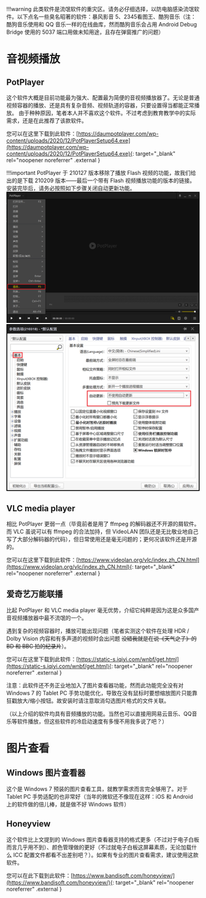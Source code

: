 !!!warning
	此类软件是流氓软件的重灾区。请务必仔细选择，以防电脑感染流氓软件。以下点名一些臭名昭著的软件：暴风影音 5、2345看图王、酷狗音乐（注：酷狗音乐使用和 QQ 音乐一样的在线曲库，然而酷狗音乐会占用 Android Debug Bridge 使用的 5037 端口用做未知用途，且存在弹窗推广的问题）

# 音视频播放 
## PotPlayer
这个软件大概是目前功能最为强大、配置最为简便的音视频播放器了。无论是普通视频容器的播放、还是具有复杂音频、视频轨道的容器，只要设置得当都能正常播放。
由于种种原因，笔者本人并不喜欢这个软件。不过考虑到教育教学中的实际需求，还是在此推荐了该款软件。

您可以在这里下载到此软件：[https://daumpotplayer.com/wp-content/uploads/2020/12/PotPlayerSetup64.exe](https://daumpotplayer.com/wp-content/uploads/2020/12/PotPlayerSetup64.exe){: target="_blank" rel="noopener noreferrer" .external }

!!!important
	PotPlayer 于 210127 版本移除了播放 Flash 视频的功能，故我们给出的是下载 210209 版本——最后一个带有 Flash 视频播放功能的版本的链接。安装完毕后，请务必按照如下步骤关闭自动更新功能。
	![Step 1](./images/disable-potplayer-update-1.png)
	![Step 2](./images/disable-potplayer-update-2.png)

## VLC media player
相比 PotPlayer 更弱一点（毕竟前者是用了 ffmpeg 的解码器还不开源的屑软件。而 VLC 虽说可以有 ffmpeg 的合法加持，但 VideoLAN 团队还是无比敬业地自己写了大部分解码器的代码），但日常使用还是毫无问题的；更何况该软件还是开源的。

您可以在这里下载到此软件：[https://www.videolan.org/vlc/index.zh_CN.html](https://www.videolan.org/vlc/index.zh_CN.html){: target="_blank" rel="noopener noreferrer" .external }

## 爱奇艺万能联播
比起 PotPlayer 和 VLC media player 毫无优势，介绍它纯粹是因为这是众多国产音视频播放器中最不流氓的一个。

遇到复杂的视频容器时，播放可能出现问题（笔者实测这个软件在处理 HDR / Dolby Vision 内容和有多声道的视频时会出问题 ~~没错我就是在说《天气之子》的 BD 和 BBC 拍的纪录片~~）。

您可以在这里下载到此软件：[https://static-s.iqiyi.com/wnbf/get.html](https://static-s.iqiyi.com/wnbf/get.html){: target="_blank" rel="noopener noreferrer" .external }

注意：此软件还不务正业地加入了图片查看器功能，然而此功能完全没有对 Windows 7 的 Tablet PC 手势功能优化，导致在没有鼠标时要想缩放图片只能靠狂戳放大/缩小按钮。故安装时请注意取消勾选图片格式的文件关联。

（以上介绍的软件均具有音频播放的功能。当然也可以直接用网易云音乐、QQ音乐等软件播放，但这些软件的冷启动速度有多慢不用我多说了吧？）

# 图片查看
## Windows 图片查看器
这个是 Windows 7 预装的图片查看工具，就教学需求而言完全够用了。对于 Tablet PC 手势适配的也非常好（当年的微软还不像现在这样：iOS 和 Android 上的软件做的倍儿棒，就是做不好 Windows 软件）

## Honeyview
这个软件比上文提到的 Windows 图片查看器支持的格式更多（不过对于电子白板而言几乎用不到）、颜色管理做的更好（不过就电子白板这屏幕素质，无论加载什么 ICC 配置文件都看不出差别吧？）。如果有专业的图片查看需求，建议使用这款软件。

您可以在此下载到此软件：[https://www.bandisoft.com/honeyview/](https://www.bandisoft.com/honeyview/){: target="_blank" rel="noopener noreferrer" .external }